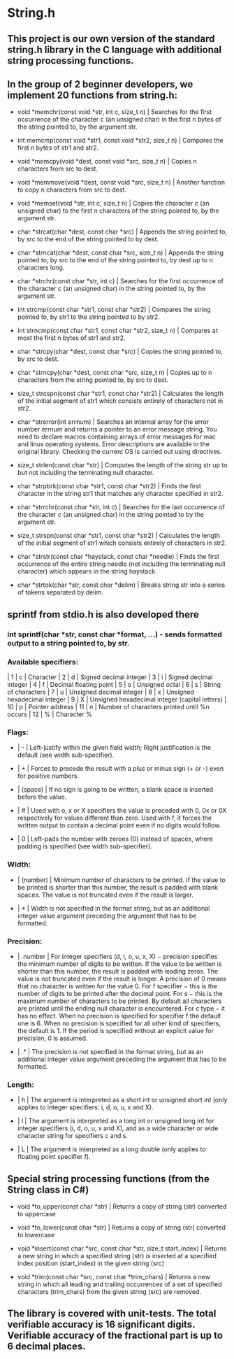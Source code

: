 # String.h
## This project is our own version of the standard string.h library in the C language with additional string processing functions. 

## In the group of 2 beginner developers, we implement 20 functions from string.h:

- void *memchr(const void *str, int c, size_t n) | Searches for the first occurrence of the character c (an unsigned char) in the first n bytes of the string pointed to, by the argument str.

- int memcmp(const void *str1, const void *str2, size_t n) | Compares the first n bytes of str1 and str2.

- void *memcpy(void *dest, const void *src, size_t n) | Copies n characters from src to dest.

- void *memmove(void *dest, const void *src, size_t n) | Another function to copy n characters from src to dest.

- void *memset(void *str, int c, size_t n) | Copies the character c (an unsigned char) to the first n characters of the string pointed to, by the argument str.

- char *strcat(char *dest, const char *src) | Appends the string pointed to, by src to the end of the string pointed to by dest.

- char *strncat(char *dest, const char *src, size_t n) | Appends the string pointed to, by src to the end of the string pointed to, by dest up to n characters long.

- char *strchr(const char *str, int c) | Searches for the first occurrence of the character c (an unsigned char) in the string pointed to, by the argument str.

- int strcmp(const char *str1, const char *str2) | Compares the string pointed to, by str1 to the string pointed to by str2.

- int strncmp(const char *str1, const char *str2, size_t n) | Compares at most the first n bytes of str1 and str2.

- char *strcpy(char *dest, const char *src) | Copies the string pointed to, by src to dest.

- char *strncpy(char *dest, const char *src, size_t n) | Copies up to n characters from the string pointed to, by src to dest.

- size_t strcspn(const char *str1, const char *str2) | Calculates the length of the initial segment of str1 which consists entirely of characters not in str2.

- char *strerror(int errnum) | Searches an internal array for the error number errnum and returns a pointer to an error message string. You need to declare macros containing arrays of error messages for mac and linux operating systems. Error descriptions are available in the original library. Checking the current OS is carried out using directives.

- size_t strlen(const char *str) | Computes the length of the string str up to but not including the terminating null character.

- char *strpbrk(const char *str1, const char *str2) | Finds the first character in the string str1 that matches any character specified in str2.

- char *strrchr(const char *str, int c) | Searches for the last occurrence of the character c (an unsigned char) in the string pointed to by the argument str.

- size_t strspn(const char *str1, const char *str2) | Calculates the length of the initial segment of str1 which consists entirely of characters in str2.

- char *strstr(const char *haystack, const char *needle) | Finds the first occurrence of the entire string needle (not including the terminating null character) which appears in the string haystack.

- char *strtok(char *str, const char *delim) | Breaks string str into a series of tokens separated by delim.

## sprintf from stdio.h is also developed there

### int sprintf(char *str, const char *format, ...) - sends formatted output to a string pointed to, by str.

### Available specifiers:

| 1  | c | Character
| 2  | d | Signed decimal integer
| 3  | i | Signed decimal integer
| 4  | f | Decimal floating point
| 5  | o | Unsigned octal
| 6  | s | String of characters
| 7  | u | Unsigned decimal integer
| 8  | x | Unsigned hexadecimal integer
| 9  | X | Unsigned hexadecimal integer (capital letters)
| 10 | p | Pointer address
| 11 | n | Number of characters printed until %n occurs
| 12 | % | Character %

### Flags:

- |    -    | Left-justify within the given field width; Right justification is the default (see width sub-specifier).

- |    +    | Forces to precede the result with a plus or minus sign (+ or -) even for positive numbers.

- | (space) | If no sign is going to be written, a blank space is inserted before the value.

- |    #    | Used with o, x or X specifiers the value is preceded with 0, 0x or 0X respectively for values different than zero. Used with f, it forces the written output to contain a decimal point even if no digits would follow.

- |    0    | Left-pads the number with zeroes (0) instead of spaces, where padding is specified (see width sub-specifier).

### Width:

- | (number) | Minimum number of characters to be printed. If the value to be printed is shorter than this number, the result is padded with blank spaces. The value is not truncated even if the result is larger.

- |     *    | Width is not specified in the format string, but as an additional integer value argument preceding the argument that has to be formatted.

### Precision:

-	| .number | For integer specifiers (d, i, o, u, x, X) − precision specifies the minimum number of digits to be written. If the value to be written is shorter than this number, the result is padded with leading zeros. The value is not truncated even if the result is longer. A precision of 0 means that no character is written for the value 0. For f specifier − this is the number of digits to be printed after the decimal point. For s − this is the maximum number of characters to be printed. By default all characters are printed until the ending null character is encountered. For c type − it has no effect. When no precision is specified for specifier f the default one is 6. When no precision is specified for all other kind of specifiers, the default is 1. If the period is specified without an explicit value for precision, 0 is assumed.

-	|   .*    | The precision is not specified in the format string, but as an additional integer value argument preceding the argument that has to be formatted.

### Length:

- | h | The argument is interpreted as a short int or unsigned short int (only applies to integer specifiers: i, d, o, u, x and X).

- | l | The argument is interpreted as a long int or unsigned long int for integer specifiers (i, d, o, u, x and X), and as a wide character or wide character string for specifiers c and s.

- | L | The argument is interpreted as a long double (only applies to floating point specifier f).

## Special string processing functions (from the String class in C#)

- void *to_upper(const char *str) | Returns a copy of string (str) converted to uppercase

- void *to_lower(const char *str) | Returns a copy of string (str) converted to lowercase

- void *insert(const char *src, const char *str, size_t start_index) | Returns a new string in which a specified string (str) is inserted at a specified index position (start_index) in the given string (src)

- void *trim(const char *src, const char *trim_chars) | Returns a new string in which all leading and trailing occurrences of a set of specified characters (trim_chars) from the given string (src) are removed.

## The library is covered with unit-tests. The total verifiable accuracy is 16 significant digits. Verifiable accuracy of the fractional part is up to 6 decimal places.
